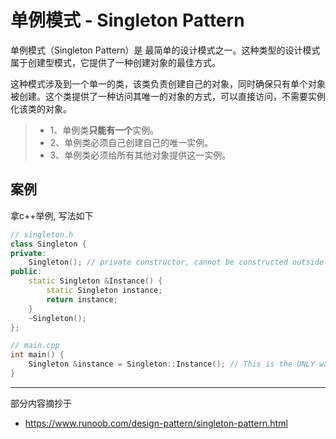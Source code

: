 # 单例模式 - Singleton Pattern

单例模式（Singleton Pattern）是 最简单的设计模式之一。这种类型的设计模式属于创建型模式，它提供了一种创建对象的最佳方式。

这种模式涉及到一个单一的类，该类负责创建自己的对象，同时确保只有单个对象被创建。这个类提供了一种访问其唯一的对象的方式，可以直接访问，不需要实例化该类的对象。

> * 1、单例类**只能有一个**实例。
> * 2、单例类必须自己创建自己的唯一实例。
> * 3、单例类必须给所有其他对象提供这一实例。

## 案例

拿c++举例, 写法如下

```cpp
// singleton.h
class Singleton {
private:
	Singleton(); // private constructor, cannot be constructed outside of the classes
public:
	static Singleton &Instance() {
        static Singleton instance;
        return instance;
    }
    ~Singleton();
};

// main.cpp
int main() {
    Singleton &instance = Singleton::Instance(); // This is the ONLY way to get the instance of the class type `Singleton`
}
```

---

部分内容摘抄于

* https://www.runoob.com/design-pattern/singleton-pattern.html

